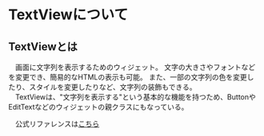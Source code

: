 # TextViewについて
## TextViewとは
　画面に文字列を表示するためのウィジェット。
文字の大きさやフォントなどを変更でき、簡易的なHTMLの表示も可能。
また、一部の文字列の色を変更したり、スタイルを変更したりなど、文字列の装飾もできる。  
　TextViewは、"文字列を表示する"という基本的な機能を持つため、ButtonやEditTextなどのウィジェットの親クラスにもなっている。    

　公式リファレンスは[こちら](http://developer.android.com/intl/ja/reference/android/widget/TextView.html)


